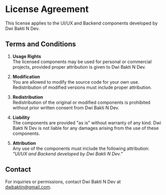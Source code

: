 # License Agreement

This license applies to the UI/UX and Backend components developed by Dwi Bakti N Dev.

## Terms and Conditions

1. **Usage Rights**  
    The licensed components may be used for personal or commercial projects, provided proper attribution is given to Dwi Bakti N Dev.

2. **Modification**  
    You are allowed to modify the source code for your own use. Redistribution of modified versions must include proper attribution.

3. **Redistribution**  
    Redistribution of the original or modified components is prohibited without prior written consent from Dwi Bakti N Dev.

4. **Liability**  
    The components are provided "as is" without warranty of any kind. Dwi Bakti N Dev is not liable for any damages arising from the use of these components.

5. **Attribution**  
    Any use of the components must include the following attribution:  
    _"UI/UX and Backend developed by Dwi Bakti N Dev."_

## Contact
For inquiries or permissions, contact Dwi Bakti N Dev at [dwbaktin@gmail.com](mailto:dwbaktin@gmail.com).
